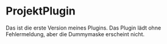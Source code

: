 # ProjektPlugin
Das ist die erste Version meines Plugins. Das Plugin lädt ohne Fehlermeldung, aber die Dummymaske erscheint nicht. 
